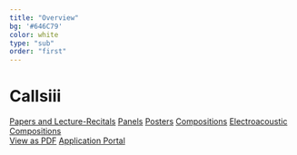 ```yaml
---
title: "Overview"
bg: '#646C79'
color: white
type: "sub"
order: "first"
---
```

# Callsiii
<div>
<a href="#" class="btn btn-outline-dark mr-1" role="button">Papers and Lecture-Recitals</a>
<a href="#" class="btn btn-outline-dark mr-1" role="button">Panels</a>
<a href="#" class="btn btn-outline-dark mr-1" role="button">Posters</a>
<a href="#" class="btn btn-outline-dark mr-1" role="button">Compositions</a>
<a href="#" class="btn btn-outline-dark mr-1" role="button">Electroacoustic Compositions</a>
</div>

<div>
<a href="#" class="btn btn-dark mr-1" role="button">View as PDF</a>
<a href="https://forms.gle/Yf7m4unNjkNcoUta6" class="btn btn-dark mr-1" role="button">Application Portal </a>
</div>


